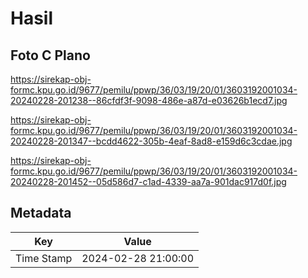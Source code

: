 # Hasil

## Foto C Plano

https://sirekap-obj-formc.kpu.go.id/9677/pemilu/ppwp/36/03/19/20/01/3603192001034-20240228-201238--86cfdf3f-9098-486e-a87d-e03626b1ecd7.jpg

https://sirekap-obj-formc.kpu.go.id/9677/pemilu/ppwp/36/03/19/20/01/3603192001034-20240228-201347--bcdd4622-305b-4eaf-8ad8-e159d6c3cdae.jpg

https://sirekap-obj-formc.kpu.go.id/9677/pemilu/ppwp/36/03/19/20/01/3603192001034-20240228-201452--05d586d7-c1ad-4339-aa7a-901dac917d0f.jpg


## Metadata

| Key        | Value               |
| ---------- | ------------------- |
| Time Stamp | 2024-02-28 21:00:00 |



